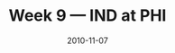 ---
layout: game
title: Week 9 — IND at PHI
season: 2010
game_id: 2010_09_IND_PHI
week: 9
date: 2010-11-07
home_team: PHI
away_team: IND
final_home: 26
final_away: 24
pbp_url: /assets/data/pbp/2010/2010_09_IND_PHI.csv.gz
---